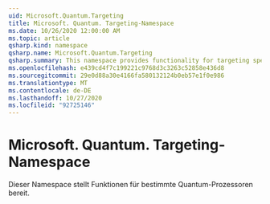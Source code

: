 ```yaml
---
uid: Microsoft.Quantum.Targeting
title: Microsoft. Quantum. Targeting-Namespace
ms.date: 10/26/2020 12:00:00 AM
ms.topic: article
qsharp.kind: namespace
qsharp.name: Microsoft.Quantum.Targeting
qsharp.summary: This namespace provides functionality for targeting specific quantum processors.
ms.openlocfilehash: e439cd4f7c199221c9768d3c3263c52858e436d8
ms.sourcegitcommit: 29e0d88a30e4166fa580132124b0eb57e1f0e986
ms.translationtype: MT
ms.contentlocale: de-DE
ms.lasthandoff: 10/27/2020
ms.locfileid: "92725146"
---
```

# <a name="microsoftquantumtargeting-namespace"></a>Microsoft. Quantum. Targeting-Namespace

Dieser Namespace stellt Funktionen für bestimmte Quantum-Prozessoren bereit.

